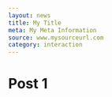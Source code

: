 ```yaml
---
layout: news
title: My Title
meta: My Meta Information
source: www.mysourceurl.com
category: interaction
---
```


# Post 1
